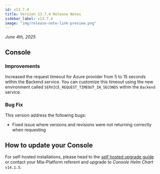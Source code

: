 ```yaml
---
id: v13.7.4
title: Version 13.7.4 Release Notes
sidebar_label: v13.7.4
image: "img/release-note-link-preview.png"
---
```


_June 4th, 2025_

## Console

### Improvements

Increased the request timeout for Azure provider from 5 to 15 seconds within the Backend service.
You can customize this timeout using the new environment called `SERVICE_REQUEST_TIMEOUT_IN_SECONDS` within the `Backend` service.

### Bug Fix

This version address the following bugs:

- Fixed issue where versions and revisions were not returning correctly when requesting

## How to update your Console

For self-hosted installations, please head to the [self hosted upgrade guide](/docs/13.7.5/infrastructure/self-hosted/installation-chart/how-to-upgrade) or contact your Mia-Platform referent and upgrade to _Console Helm Chart_ `v14.1.5`.
